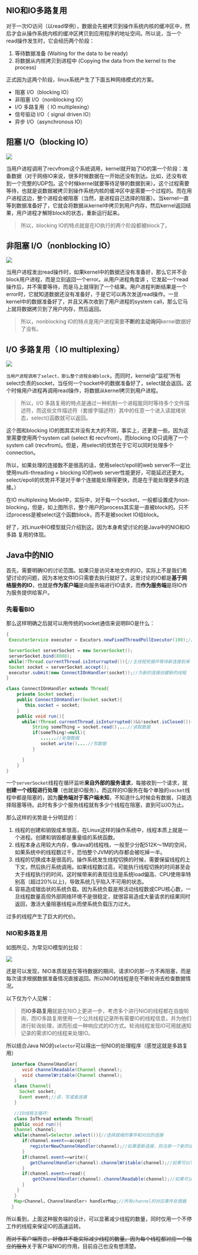 ## NIO和IO多路复用

对于一次IO访问（以read举例），数据会先被拷贝到操作系统内核的缓冲区中，然后才会从操作系统内核的缓冲区拷贝到应用程序的地址空间。所以说，当一个read操作发生时，它会经历两个阶段：

1. 等待数据准备 (Waiting for the data to be ready)
2. 将数据从内核拷贝到进程中 (Copying the data from the kernel to the process)

正式因为这两个阶段，linux系统产生了下面五种网络模式的方案。

- 阻塞 I/O（blocking IO）
- 非阻塞 I/O（nonblocking IO）
- I/O 多路复用（ IO multiplexing）
- 信号驱动 I/O（ signal driven IO）
- 异步 I/O（asynchronous IO）



## 阻塞 I/O（blocking IO）

![](..\static\BIO.png)

当用户进程调用了recvfrom这个系统调用，kernel就开始了IO的第一个阶段：准备数据（对于网络IO来说，很多时候数据在一开始还没有到达。比如，还没有收到一个完整的UDP包。这个时候kernel就要等待足够的数据到来）。这个过程需要等待，也就是说数据被拷贝到操作系统内核的缓冲区中是需要一个过程的。而在用户进程这边，整个进程会被阻塞（当然，是进程自己选择的阻塞）。当kernel一直等到数据准备好了，它就会将数据从kernel中拷贝到用户内存，然后kernel返回结果，用户进程才解除block的状态，重新运行起来。

> 所以，blocking IO的特点就是在IO执行的两个阶段都被block了。

## 非阻塞 I/O（nonblocking IO）

![](..\static\NIO.png)

当用户进程发出read操作时，如果kernel中的数据还没有准备好，那么它并不会block用户进程，而是立刻返回一个error。从用户进程角度讲 ，它发起一个read操作后，并不需要等待，而是马上就得到了一个结果。用户进程判断结果是一个error时，它就知道数据还没有准备好，于是它可以再次发送read操作。一旦kernel中的数据准备好了，并且又再次收到了用户进程的system call，那么它马上就将数据拷贝到了用户内存，然后返回。

> 所以，nonblocking IO的特点是用户进程需要**不断的主动询问**kernel数据好了没有。

## I/O 多路复用（ IO multiplexing）

![](..\static\IO多路复用.png)

`当用户进程调用了select，那么整个进程会被block`，而同时，kernel会“监视”所有select负责的socket，当任何一个socket中的数据准备好了，select就会返回。这个时候用户进程再调用read操作，将数据从kernel拷贝到用户进程。

> 所以，I/O 多路复用的特点是通过一种机制一个进程能同时等待多个文件描述符，而这些文件描述符（套接字描述符）其中的任意一个进入读就绪状态，select()函数就可以返回。

这个图和blocking IO的图其实并没有太大的不同，事实上，还更差一些。因为这里需要使用两个system call (select 和 recvfrom)，而blocking IO只调用了一个system call (recvfrom)。但是，用select的优势在于它可以同时处理多个connection。

所以，如果处理的连接数不是很高的话，使用select/epoll的web server不一定比使用multi-threading + blocking IO的web server性能更好，可能延迟还更大。select/epoll的优势并不是对于单个连接能处理得更快，而是在于能处理更多的连接。）

在IO multiplexing Model中，实际中，对于每一个socket，一般都设置成为non-blocking，但是，如上图所示，整个用户的process其实是一直被block的。只不过process是被select这个函数block，而不是被socket IO给block。

好了，对Linux中IO模型就只介绍到这。因为本身希望讨论的是Java中的NIO和IO多路 复用的体现。

## Java中的NIO

首先，需要明确IO的讨论范围。如果只是访问本地文件的IO，实际上不是我们希望讨论的问题，因为本地文件IO只需要去执行就好了。这里讨论的IO都是**基于网络服务的IO**，也就是**作为客户端**是向服务端进行IO请求，而**作为服务端**是将IO作为服务提供给客户。

### 先看看BIO

那么这样明确之后就可以用传统的socket通信来说明BIO是什么：

```Java
{
 ExecutorService executor = Excutors.newFixedThreadPollExecutor(100);//线程池

 ServerSocket serverSocket = new ServerSocket();
 serverSocket.bind(8088);
 while(!Thread.currentThread.isInturrupted()){//主线程死循环等待新连接到来
 Socket socket = serverSocket.accept();
 executor.submit(new ConnectIOnHandler(socket));//为新的连接创建新的线程
}

class ConnectIOnHandler extends Thread{
    private Socket socket;
    public ConnectIOnHandler(Socket socket){
       this.socket = socket;
    }
    public void run(){
      while(!Thread.currentThread.isInturrupted()&&!socket.isClosed()){死循环处理读写事件
          String someThing = socket.read()....//读取数据
          if(someThing!=null){
             ......//处理数据
             socket.write()....//写数据
          }

      }
    }
}
```

一个`serverSocket`线程在循环监听**来自外部的服务请求**，每接收到一个请求，就**创建一个线程进行处理**（也就是IO服务）。而这样的IO服务在每个单独的`socket`线程中都是阻塞的，因为**服务端对于客户端未知**，不知道什么时候会有数据，只能选择阻塞等待。此时有多少个服务线程就有多少个线程在阻塞，直到可以IO为止。

那么这样的劣势是十分明显的：

1. 线程的创建和销毁成本很高，在Linux这样的操作系统中，线程本质上就是一个进程。创建和销毁都是重量级的系统函数。
2. 线程本身占用较大内存，像Java的线程栈，一般至少分配512K～1M的空间，如果系统中的线程数过千，恐怕整个JVM的内存都会被吃掉一半。
3. 线程的切换成本是很高的。操作系统发生线程切换的时候，需要保留线程的上下文，然后执行系统调用。如果线程数过高，可能执行线程切换的时间甚至会大于线程执行的时间，这时候带来的表现往往是系统load偏高、CPU使用率特别高（超过20%以上)，导致系统几乎陷入不可用的状态。
4. 容易造成锯齿状的系统负载。因为系统负载是用活动线程数或CPU核心数，一旦线程数量高但外部网络环境不是很稳定，就很容易造成大量请求的结果同时返回，激活大量阻塞线程从而使系统负载压力过大。

过多的线程产生了巨大的代价。

### NIO和多路复用

如图所见，为常见IO模型的比较：

![](..\static\IO模型对比.jpg)

还是可以发现，NIO本质就是在等待数据的期间，请求IO的那一方不再阻塞，而是每次请求根据数据准备情况直接返回。所以NIO的线程是在不断轮询去检查数据情况。

以下仅为个人见解：

> 而**IO多路复用**就是在NIO上更进一步，考虑多个进行NIO的线程都在自旋轮询，而IO多路复用使用一个公共线程记录所有需要IO的线程信息，并为他们进行轮询处理，进而形成一种响应式的IO方式。轮询线程发现IO可用就通知记录的需求IO的线程来处理IO。

所以结合Java NIO的`selector`可以得出一份NIO的处理程序（感觉这就是多路复用）

```java
  interface ChannelHandler{
      void channelReadable(Channel channel);
      void channelWritable(Channel channel);
   }
   class Channel{
     Socket socket;
     Event event;//读，写或者连接
   }

   //IO线程主循环:
   class IoThread extends Thread{
   public void run(){
   Channel channel;
   while(channel=Selector.select()){//选择就绪的事件和对应的连接
      if(channel.event==accept){
         registerNewChannelHandler(channel);//如果是新连接，则注册一个新的读写处理器
      }
      if(channel.event==write){
         getChannelHandler(channel).channelWritable(channel);//如果可以写，则执行写事件
      }
      if(channel.event==read){
          getChannelHandler(channel).channelReadable(channel);//如果可以读，则执行读事件
      }
    }
   }
   Map<Channel，ChannelHandler> handlerMap;//所有channel的对应事件处理器
  }
```

所以看到，上面这种服务端的设计，可以显著减少线程的数量，同时仅用一个不停工作的线程来保证IO的高速运转。

~~而对于客户端而言，好像并不能实际减少线程的数量。因为每个线程都对应一个独立的服务~~关于客户端NIO的作用，目前自己也没有想清楚。 